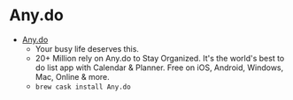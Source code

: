 # Any.do
- [Any.do](https://www.any.do/)
  -   Your busy life deserves this. 
  - 20+ Million rely on Any.do to Stay Organized. It's the world's best to do list app with Calendar & Planner. Free on iOS, Android, Windows, Mac, Online & more.
  - `brew cask install Any.do`
